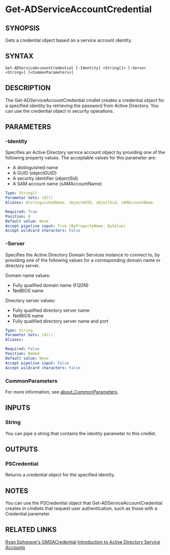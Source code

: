 ﻿---
external help file: ScriptFramework-help.xml
Module Name: ScriptFramework
online version: https://github.com/PoshAJ/PoshToolbox/blob/main/docs/Get-ADServiceAccountCredential.md
schema: 2.0.0
---

# Get-ADServiceAccountCredential

## SYNOPSIS
Gets a credential object based on a service account identity.

## SYNTAX

```
Get-ADServiceAccountCredential [-Identity] <String[]> [-Server <String>] [<CommonParameters>]
```

## DESCRIPTION
The Get-ADServiceAccountCredential cmdlet creates a credential object for a specified identity by retrieving the password from Active Directory. You can use the credential object in security operations.

## PARAMETERS

### -Identity
Specifies an Active Directory service account object by providing one of the following property values. The acceptable values for this parameter are:

* A distinguished name
* A GUID (objectGUID)
* A security identifier (objectSid)
* A SAM account name (sAMAccountName)

```yaml
Type: String[]
Parameter Sets: (All)
Aliases: distinguishedName, objectGUID, objectSid, sAMAccountName

Required: True
Position: 0
Default value: None
Accept pipeline input: True (ByPropertyName, ByValue)
Accept wildcard characters: False
```

### -Server
Specifies the Active Directory Domain Services instance to connect to, by providing one of the following values for a corresponding domain name or directory server.

Domain name values:
* Fully qualified domain name (FQDN)
* NetBIOS name

Directory server values:
* Fully qualified directory server name
* NetBIOS name
* Fully qualified directory server name and port

```yaml
Type: String
Parameter Sets: (All)
Aliases:

Required: False
Position: Named
Default value: None
Accept pipeline input: False
Accept wildcard characters: False
```

### CommonParameters
For more information, see [about_CommonParameters](https://learn.microsoft.com/en-us/powershell/module/microsoft.powershell.core/about/about_commonparameters).

## INPUTS

### String
You can pipe a string that contains the identity parameter to this cmdlet.

## OUTPUTS

### PSCredential
Returns a credential object for the specified identity.

## NOTES
You can use the PSCredential object that Get-ADServiceAccountCredential creates in cmdlets that request user authentication, such as those with a Credential parameter.

## RELATED LINKS
[Ryan Ephgrave's GMSACredential](https://github.com/Ryan2065/gMSACredentialModule)
[Introduction to Active Directory Service Accounts](https://learn.microsoft.com/en-us/azure/active-directory/fundamentals/service-accounts-group-managed)
